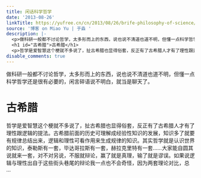 ```yaml
---
title: 闲话科学哲学
date: '2013-08-26'
linkTitle: https://yufree.cn/cn/2013/08/26/brife-philosophy-of-science/
source: '博客 on Miao Yu | 于淼 '
description: |-
  <p>做科研一般都不讨论哲学，太多形而上的东西，说也说不清道也道不明，但懂一点科学哲学还是很有必要的，闲言碎语说不明白，就当是聊天了。</p>
  <h1 id="古希腊">古希腊</h1>
  <p>哲学是爱智慧这个梗就不多说了，扯古希腊也显得俗套，反正有了古希腊人才有了理性跟逻辑的提法。古希腊前面的历史可理解成经验性知识的发展，知识多了就要有规律总结出来，逻辑和理性可看作用来生成规律的知识。其实哲学就是认识世界的知识，泰勒斯有一套，毕达哥拉斯有一套，赫拉克里特有一套……大家能自圆其说就来一套，对不对另说，不服就辩论，赢了就是真理，输了就是谬误。如果说逻辑与理性出自于这些街头巷尾的辩论我一点也不会奇怪，因为两套理论对比，总 ...
disable_comments: true
---
```

<p>做科研一般都不讨论哲学，太多形而上的东西，说也说不清道也道不明，但懂一点科学哲学还是很有必要的，闲言碎语说不明白，就当是聊天了。</p>
<h1 id="古希腊">古希腊</h1>
<p>哲学是爱智慧这个梗就不多说了，扯古希腊也显得俗套，反正有了古希腊人才有了理性跟逻辑的提法。古希腊前面的历史可理解成经验性知识的发展，知识多了就要有规律总结出来，逻辑和理性可看作用来生成规律的知识。其实哲学就是认识世界的知识，泰勒斯有一套，毕达哥拉斯有一套，赫拉克里特有一套……大家能自圆其说就来一套，对不对另说，不服就辩论，赢了就是真理，输了就是谬误。如果说逻辑与理性出自于这些街头巷尾的辩论我一点也不会奇怪，因为两套理论对比，总 ...